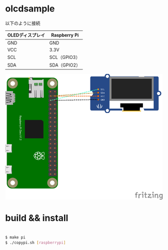 # olcdsample
以下のように接続

|OLEDディスプレイ|Raspberry Pi|
|----------------|------------|
|GND             |GND         |
|VCC             |3.3V        |
|SCL             |SCL（GPIO3）|
|SDA             | SDA（GPIO2）|

![回路図](./kairo.png "回路図")

# build && install

``` bash

$ make pi
$ ./copypi.sh [raspberrypi]

```
